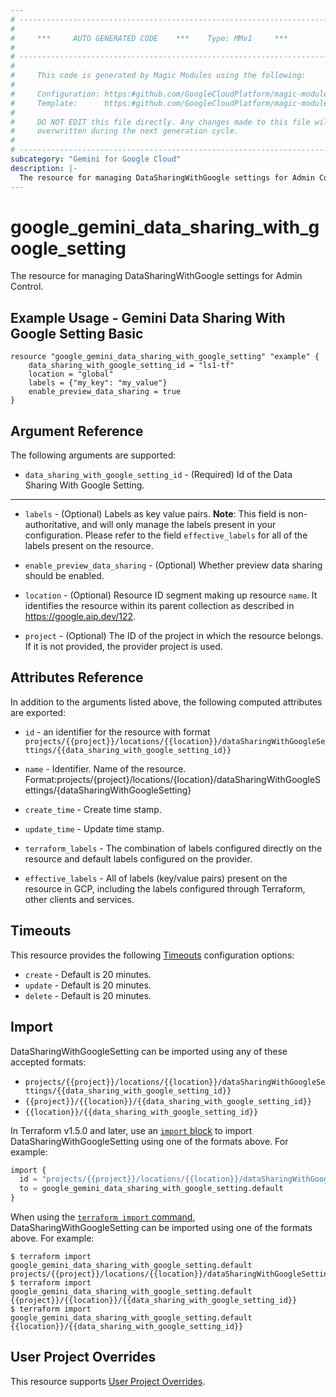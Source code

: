 ```yaml
---
# ----------------------------------------------------------------------------
#
#     ***     AUTO GENERATED CODE    ***    Type: MMv1     ***
#
# ----------------------------------------------------------------------------
#
#     This code is generated by Magic Modules using the following:
#
#     Configuration: https:#github.com/GoogleCloudPlatform/magic-modules/tree/main/mmv1/products/gemini/DataSharingWithGoogleSetting.yaml
#     Template:      https:#github.com/GoogleCloudPlatform/magic-modules/tree/main/mmv1/templates/terraform/resource.html.markdown.tmpl
#
#     DO NOT EDIT this file directly. Any changes made to this file will be
#     overwritten during the next generation cycle.
#
# ----------------------------------------------------------------------------
subcategory: "Gemini for Google Cloud"
description: |-
  The resource for managing DataSharingWithGoogle settings for Admin Control.
---
```


# google_gemini_data_sharing_with_google_setting

The resource for managing DataSharingWithGoogle settings for Admin Control.



## Example Usage - Gemini Data Sharing With Google Setting Basic


```hcl
resource "google_gemini_data_sharing_with_google_setting" "example" {
    data_sharing_with_google_setting_id = "ls1-tf"
    location = "global"
    labels = {"my_key": "my_value"}
    enable_preview_data_sharing = true
}
```

## Argument Reference

The following arguments are supported:


* `data_sharing_with_google_setting_id` -
  (Required)
  Id of the Data Sharing With Google Setting.


- - -


* `labels` -
  (Optional)
  Labels as key value pairs.
  **Note**: This field is non-authoritative, and will only manage the labels present in your configuration.
  Please refer to the field `effective_labels` for all of the labels present on the resource.

* `enable_preview_data_sharing` -
  (Optional)
  Whether preview data sharing should be enabled.

* `location` -
  (Optional)
  Resource ID segment making up resource `name`. It identifies the resource within its parent collection as described in https://google.aip.dev/122.

* `project` - (Optional) The ID of the project in which the resource belongs.
    If it is not provided, the provider project is used.


## Attributes Reference

In addition to the arguments listed above, the following computed attributes are exported:

* `id` - an identifier for the resource with format `projects/{{project}}/locations/{{location}}/dataSharingWithGoogleSettings/{{data_sharing_with_google_setting_id}}`

* `name` -
  Identifier. Name of the resource.
  Format:projects/{project}/locations/{location}/dataSharingWithGoogleSettings/{dataSharingWithGoogleSetting}

* `create_time` -
  Create time stamp.

* `update_time` -
  Update time stamp.

* `terraform_labels` -
  The combination of labels configured directly on the resource
   and default labels configured on the provider.

* `effective_labels` -
  All of labels (key/value pairs) present on the resource in GCP, including the labels configured through Terraform, other clients and services.


## Timeouts

This resource provides the following
[Timeouts](https://developer.hashicorp.com/terraform/plugin/sdkv2/resources/retries-and-customizable-timeouts) configuration options:

- `create` - Default is 20 minutes.
- `update` - Default is 20 minutes.
- `delete` - Default is 20 minutes.

## Import


DataSharingWithGoogleSetting can be imported using any of these accepted formats:

* `projects/{{project}}/locations/{{location}}/dataSharingWithGoogleSettings/{{data_sharing_with_google_setting_id}}`
* `{{project}}/{{location}}/{{data_sharing_with_google_setting_id}}`
* `{{location}}/{{data_sharing_with_google_setting_id}}`


In Terraform v1.5.0 and later, use an [`import` block](https://developer.hashicorp.com/terraform/language/import) to import DataSharingWithGoogleSetting using one of the formats above. For example:

```tf
import {
  id = "projects/{{project}}/locations/{{location}}/dataSharingWithGoogleSettings/{{data_sharing_with_google_setting_id}}"
  to = google_gemini_data_sharing_with_google_setting.default
}
```

When using the [`terraform import` command](https://developer.hashicorp.com/terraform/cli/commands/import), DataSharingWithGoogleSetting can be imported using one of the formats above. For example:

```
$ terraform import google_gemini_data_sharing_with_google_setting.default projects/{{project}}/locations/{{location}}/dataSharingWithGoogleSettings/{{data_sharing_with_google_setting_id}}
$ terraform import google_gemini_data_sharing_with_google_setting.default {{project}}/{{location}}/{{data_sharing_with_google_setting_id}}
$ terraform import google_gemini_data_sharing_with_google_setting.default {{location}}/{{data_sharing_with_google_setting_id}}
```

## User Project Overrides

This resource supports [User Project Overrides](https://registry.terraform.io/providers/hashicorp/google/latest/docs/guides/provider_reference#user_project_override).
